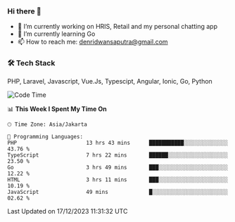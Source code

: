 ### Hi there 👋

- 🔭 I’m currently working on HRIS, Retail and my personal chatting app
- 🌱 I’m currently learning Go
- 📫 How to reach me: denridwansaputra@gmail.com


### 🛠 Tech Stack
PHP, Laravel, Javascript, Vue.Js, Typescipt, Angular, Ionic, Go, Python


<!--START_SECTION:waka-->
![Code Time](http://img.shields.io/badge/Code%20Time-4%2C001%20hrs%2053%20mins-blue)

📊 **This Week I Spent My Time On** 

```text
🕑︎ Time Zone: Asia/Jakarta

💬 Programming Languages: 
PHP                      13 hrs 43 mins      ███████████░░░░░░░░░░░░░░   43.76 % 
TypeScript               7 hrs 22 mins       ██████░░░░░░░░░░░░░░░░░░░   23.50 % 
Go                       3 hrs 49 mins       ███░░░░░░░░░░░░░░░░░░░░░░   12.22 % 
HTML                     3 hrs 11 mins       ███░░░░░░░░░░░░░░░░░░░░░░   10.19 % 
JavaScript               49 mins             █░░░░░░░░░░░░░░░░░░░░░░░░   02.62 % 
```


 Last Updated on 17/12/2023 11:31:32 UTC
<!--END_SECTION:waka-->
